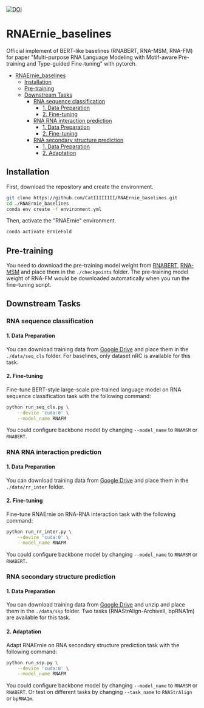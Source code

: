 
[![DOI](https://zenodo.org/badge/745841425.svg)](https://zenodo.org/doi/10.5281/zenodo.10851576)

# RNAErnie_baselines
Official implement of BERT-like baselines (RNABERT, RNA-MSM, RNA-FM) for paper "Multi-purpose RNA Language Modeling with Motif-aware Pre-training and Type-guided Fine-tuning" with pytorch.


- [RNAErnie\_baselines](#rnaernie_baselines)
  - [Installation](#installation)
  - [Pre-training](#pre-training)
  - [Downstream Tasks](#downstream-tasks)
    - [RNA sequence classification](#rna-sequence-classification)
      - [1. Data Preparation](#1-data-preparation)
      - [2. Fine-tuning](#2-fine-tuning)
    - [RNA RNA interaction prediction](#rna-rna-interaction-prediction)
      - [1. Data Preparation](#1-data-preparation-1)
      - [2. Fine-tuning](#2-fine-tuning-1)
    - [RNA secondary structure prediction](#rna-secondary-structure-prediction)
      - [1. Data Preparation](#1-data-preparation-2)
      - [2. Adaptation](#2-adaptation)

## Installation
First, download the repository and create the environment.

```bash
git clone https://github.com/CatIIIIIIII/RNAErnie_baselines.git
cd ./RNAErnie_baselines
conda env create -f environment.yml
```

Then, activate the "RNAErnie" environment.

```bash
conda activate ErnieFold
```

## Pre-training
You need to download the pre-training model weight from [RNABERT](https://drive.google.com/file/d/10gJBl24OGQ_aZfxtj09dik0rrM4dOk_R/view?usp=sharing), [RNA-MSM](https://drive.google.com/file/d/1-Gl9LGjR_dmDfOARrIVvuOmb7w_tJvGA/view?usp=sharing) and place them in the `./checkpoints` folder. The pre-training model weight of RNA-FM would be downloaded automatically when you run the fine-tuning script.

## Downstream Tasks

### RNA sequence classification

#### 1. Data Preparation

You can download training data from [Google Drive](https://drive.google.com/drive/folders/1flh2rXiMKIreHE2l4sbjMmwAqfURj4vv?usp=sharing) and place them in the `./data/seq_cls` folder. For baselines, only dataset nRC is available for this task.

#### 2. Fine-tuning

Fine-tune BERT-style large-scale pre-trained language model on RNA sequence classification task with the following command:

```bash
python run_seq_cls.py \
    --device 'cuda:0' \
    --model_name RNAFM
```
You could configure backbone model by changing `--model_name` to `RNAMSM` or `RNABERT`.

### RNA RNA interaction prediction

#### 1. Data Preparation

You can download training data from [Google Drive](https://drive.google.com/drive/folders/1iZK3-rw0QCyustOEUaEII8t2wXS2SwFc?usp=sharing) and place them in the `./data/rr_inter` folder.

#### 2. Fine-tuning

Fine-tune RNAErnie on RNA-RNA interaction task with the following command:

```bash
python run_rr_inter.py \
    --device 'cuda:0' \
    --model_name RNAFM
```
You could configure backbone model by changing `--model_name` to `RNAMSM` or `RNABERT`.

### RNA secondary structure prediction

#### 1. Data Preparation

You can download training data from [Google Drive](https://drive.google.com/drive/folders/1XUBVXAUyIB6NqWmwEdLLlnWFaoU_l3XN?usp=sharing) and unzip and place them in the `./data/ssp` folder. Two tasks (RNAStrAlign-ArchiveII, bpRNA1m) are available for this task.

#### 2. Adaptation

Adapt RNAErnie on RNA secondary structure prediction task with the following command:

```bash
python run_ssp.py \
    --device 'cuda:0' \
    --model_name RNAFM
```
You could configure backbone model by changing `--model_name` to `RNAMSM` or `RNABERT`. Or test on different tasks by changing `--task_name` to `RNAStrAlign` or `bpRNA1m`.
